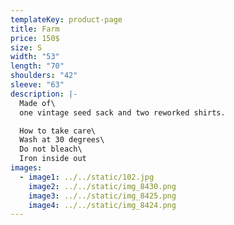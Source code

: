 ```yaml
---
templateKey: product-page
title: Farm
price: 150$
size: S
width: "53"
length: "70"
shoulders: "42"
sleeve: "63"
description: |-
  Made of\
  one vintage seed sack and two reworked shirts. 

  How to take care\
  Wash at 30 degrees\
  Do not bleach\
  Iron inside out
images:
  - image1: ../../static/102.jpg
    image2: ../../static/img_8430.png
    image3: ../../static/img_8425.png
    image4: ../../static/img_8424.png
---
```

